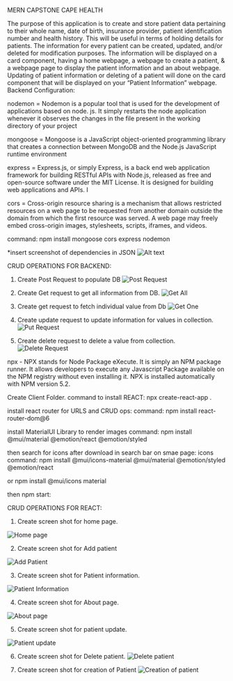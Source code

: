MERN CAPSTONE CAPE HEALTH


The purpose of this application is to create and store patient data pertaining to their whole name, date of birth, insurance provider, patient identification number and health history. This will be useful in terms of holding details for patients. The information for every patient can be created, updated, and/or deleted for modification purposes. The information will be displayed on a card component, having a home webpage, a webpage to create a patient, & a webpage page to display the patient information and an about webpage. Updating of patient information or deleting of a patient will done on the card component that will be displayed on your “Patient Information” webpage.
Backend Configuration:

nodemon = Nodemon is a popular tool that is used for the development of applications based on node. js. It simply restarts the node application whenever it observes the changes in the file present in the working directory of your project

mongoose = Mongoose is a JavaScript object-oriented programming library that creates a connection between MongoDB and the Node.js JavaScript runtime environment

express = Express.js, or simply Express, is a back end web application framework for building RESTful APIs with Node.js, released as free and open-source software under the MIT License. It is designed for building web applications and APIs. I

cors = Cross-origin resource sharing is a mechanism that allows restricted resources on a web page to be requested from another domain outside the domain from which the first resource was served. A web page may freely embed cross-origin images, stylesheets, scripts, iframes, and videos.

command: npm install mongoose cors express nodemon



*insert screenshot of dependencies in JSON
![Alt text](MD%20images/backend.png)


CRUD OPERATIONS FOR BACKEND:

1. Create Post Request to populate DB
![Post Request](MD%20images/Post%20request.png)

2. Create Get request to get all information from DB.
![Get All](MD%20images/Get%20request.png)
 

3. Create get request to fetch individual value from Db
![Get One](MD%20images/individual%20get%20request.png)


4. Create update request to update information for values in collection. 
![Put Request](MD%20images/Put%20requset.png)


5. Create delete request to delete a value from collection.
![Delete Request](MD%20images/Delete%20request.png)



npx - NPX stands for Node Package eXecute. It is simply an NPM package runner. It allows developers to execute any Javascript Package available 
on the NPM registry without even installing it. NPX is installed automatically with NPM version 5.2.

Create Client Folder. command to install REACT: npx create-react-app .

install react router for URLS and CRUD ops: 
command: npm install react-router-dom@6

install MaterialUI Library to render images
command: npm install @mui/material @emotion/react @emotion/styled

then search for icons after download in search bar on smae page:
icons command: 
npm install @mui/icons-material @mui/material @emotion/styled @emotion/react

or npm install @mui/icons material


then npm start:




CRUD OPERATIONS FOR REACT:


1. Create screen shot for home page.

![Home page](MD%20images/Homepage.png)

2. Create screen shot for Add patient

![Add Patient](MD%20images/add%20patient.png)

3. Create screen shot for Patient information.

![Patient Information](MD%20images/pinfo2.png)

4. Create screen shot for About page.

![About page](MD%20images/About%20page.png)

5. Create screen shot for patient update.

![Patient update](MD%20images/patient%20update.png)

6. Create screen shot for Delete patient.
![Delete patient](MD%20images/Delete%20patient.png)

7. Create screen shot for creation of Patient
![Creation of patient](MD%20images/creation%20of%20patience%20.png)
